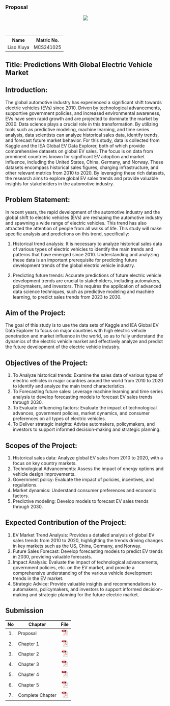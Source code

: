 
### Proposal       
<p align="center">
<img src="https://github.com/drshahizan/research-design/blob/main/proposal/proposal24251/LIAOXIUYA/image/5659d70a669c983e8f21b5af4d2a9a6.jpg" width="350px">
</p>
<table align="center">
  <tr>
    <th>Name</th>
    <th>Matric No.</th>
  </tr>
  <tr>
    <td>Liao Xiuya</td>    
    <td>MCS241025</td>
  </tr>
</table>





## Title: Predictions With Global Electric Vehicle Market




## Introduction:
The global automotive industry has experienced a significant shift towards electric vehicles (EVs) since 2010. Driven by technological advancements, supportive government policies, and increased environmental awareness, EVs have seen rapid growth and are projected to dominate the market by 2030. Data science plays a crucial role in this transformation. By utilizing tools such as predictive modeling, machine learning, and time series analysis, data scientists can analyze historical sales data, identify trends, and forecast future market behavior.
For this study, data is collected from Kaggle and the IEA Global EV Data Explorer, both of which provide comprehensive datasets on global EV sales. The focus is on data from prominent countries known for significant EV adoption and market influence, including the United States, China, Germany, and Norway. These datasets encompass historical sales figures, charging infrastructure, and other relevant metrics from 2010 to 2020. By leveraging these rich datasets, the research aims to explore global EV sales trends and provide valuable insights for stakeholders in the automotive industry.

## Problem Statement:
In recent years, the rapid development of the automotive industry and the global shift to electric vehicles (EVs) are reshaping the automotive industry and spawning a wide range of electric vehicles. This trend has also attracted the attention of people from all walks of life. This study will make specific analysis and predictions on this trend, specifically:

1. Historical trend analysis: It is necessary to analyze historical sales data of various types of electric vehicles to identify the main trends and patterns that have emerged since 2010. Understanding and analyzing these data is an important prerequisite for predicting future development trends of the global electric vehicle industry.

2. Predicting future trends: Accurate predictions of future electric vehicle development trends are crucial to stakeholders, including automakers, policymakers, and investors. This requires the application of advanced data science techniques, such as predictive modeling and machine learning, to predict sales trends from 2023 to 2030.

## Aim of the Project:
The goal of this study is to use the data sets of Kaggle and IEA Global EV Data Explorer to focus on major countries with high electric vehicle penetration and market influence in the world, so as to fully understand the dynamics of the electric vehicle market and effectively analyze and predict the future development of the electric vehicle industry.

## Objectives of the Project:
1. To Analyze historical trends: Examine the sales data of various types of electric vehicles in major countries around 
the world from 2010 to 2020 to identify and analyze the main trend characteristics.
2. To Forecasting future sales: Leverage machine learning and time series analysis to develop forecasting models to 
forecast EV sales trends through 2030.
3. To Evaluate influencing factors: Evaluate the impact of technological advances, government policies, market 
dynamics, and consumer preferences on all types of electric vehicles.
4. To Deliver strategic insights: Advise automakers, policymakers, and investors to support informed decision-making 
and strategic planning.

## Scopes of the Project:
1.	Historical sales data: Analyze global EV sales from 2010 to 2020, with a focus on key country markets.
2.	Technological Advancements: Assess the impact of energy options and vehicle design improvements.
3.	Government policy: Evaluate the impact of policies, incentives, and regulations.
4.	Market dynamics: Understand consumer preferences and economic factors.
5.	Predictive modeling: Develop models to forecast EV sales trends through 2030.

## Expected Contribution of the Project:
1.	EV Market Trend Analysis: Provides a detailed analysis of global EV sales trends from 2010 to 2020, highlighting the trends driving changes in key markets such as the US, China, Germany, and Norway.
2.	Future Sales Forecast: Develop forecasting models to predict EV trends in 2030, providing valuable forecasts.
3.	Impact Analysis: Evaluate the impact of technological advancements, government policies, etc. on the EV market, and provide a comprehensive understanding of the various vehicle development trends in the EV market.
4.	Strategic Advice: Provide valuable insights and recommendations to automakers, policymakers, and investors to support informed decision-making and strategic planning for the future electric market.

## Submission

| No  | Chapter     |                                                 File |
| :-: | ---------- | :---------------------------------------------------------------------------------------------------: |
|  1.  | Proposal | <a href="https://github.com/drshahizan/research-design/blob/main/proposal/proposal24251/LIAOXIUYA/proposal/Proposal.pdf"><img src="../../../images/pdf.svg" width="24px" height="24px"></a> |
|  2.  | Chapter 1 | <a href="https://github.com/drshahizan/research-design/blob/main/proposal/proposal24251/LIAOXIUYA/chapter%201/Chapter%201.pdf"><img src="../../../images/pdf.svg" width="24px" height="24px"></a> |
|  3.  | Chapter 2 | <a href="Chapter 2"><img src="../../../images/pdf.svg" width="24px" height="24px"></a> |
|  4.  | Chapter 3 | <a href="Chapter 3"><img src="../../../images/pdf.svg" width="24px" height="24px"></a> |
|  5.  | Chapter 4 | <a href="Chapter 4/"><img src="../../../images/pdf.svg" width="24px" height="24px"></a> |
|  6.  | Chapter 5 | <a href="Chapter 5/"><img src="../../../images/pdf.svg" width="24px" height="24px"></a> |
|  7.  | Complete Chapter | <a href="Complete Chapter"><img src="../../../images/pdf.svg" width="24px" height="24px"></a> |



